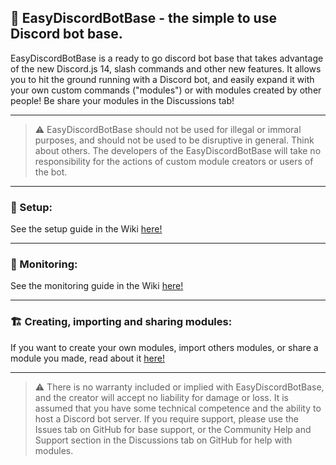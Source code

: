 ## 🤖 EasyDiscordBotBase - the simple to use Discord bot base.
EasyDiscordBotBase is a ready to go discord bot base that takes advantage of the new Discord.js 14, slash commands and other new features.
It allows you to hit the ground running with a Discord bot, and easily expand it with your own custom commands ("modules") or with modules created by other people!
Be share your modules in the Discussions tab!

---

>⚠️ EasyDiscordBotBase should not be used for illegal or immoral purposes, and should not be used to be disruptive in general. Think about others. The developers of the EasyDiscordBotBase will take no responsibility for the actions of custom module creators or users of the bot.

---

### 💽 Setup:
See the setup guide in the Wiki [here!](https://github.com/robotprobot/EasyDiscordBotBase/wiki/Setting-up,-activating-and-monitoring-EasyDiscordBotBase#-setup)

---

### 👀 Monitoring:
See the monitoring guide in the Wiki [here!](https://github.com/robotprobot/EasyDiscordBotBase/wiki/Setting-up,-activating-and-monitoring-EasyDiscordBotBase#-monitoring)

---

### 🏗️ Creating, importing and sharing modules:
If you want to create your own modules, import others modules, or share a module you made, read about it [here!](https://github.com/robotprobot/EasyDiscordBotBase/wiki/Module-creation,-importing-and-sharing)

---

> ⚠️ There is no warranty included or implied with EasyDiscordBotBase, and the creator will accept no liability for damage or loss. It is assumed that you have some technical competence and the ability to host a Discord bot server.
If you require support, please use the Issues tab on GitHub for base support, or the Community Help and Support section in the Discussions tab on GitHub for help with modules.
